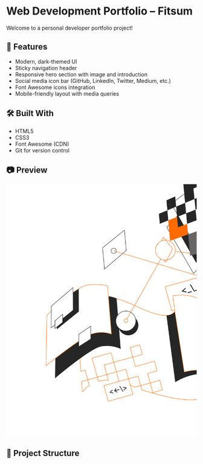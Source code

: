 # Web Development Portfolio – Fitsum

Welcome to a personal developer portfolio project! 

## 🚀 Features

- Modern, dark-themed UI
- Sticky navigation header
- Responsive hero section with image and introduction
- Social media icon bar (GitHub, LinkedIn, Twitter, Medium, etc.)
- Font Awesome icons integration
- Mobile-friendly layout with media queries

## 🛠️ Built With

- HTML5
- CSS3
- Font Awesome (CDN)
- Git for version control

## 📷 Preview

![Screenshot](image1.png)

## 📁 Project Structure


